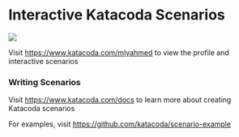 # Interactive Katacoda Scenarios

[![](http://shields.katacoda.com/katacoda/mlyahmed/count.svg)](https://www.katacoda.com/mlyahmed "Get your profile on Katacoda.com")

Visit https://www.katacoda.com/mlyahmed to view the profile and interactive scenarios

### Writing Scenarios
Visit https://www.katacoda.com/docs to learn more about creating Katacoda scenarios

For examples, visit https://github.com/katacoda/scenario-example
